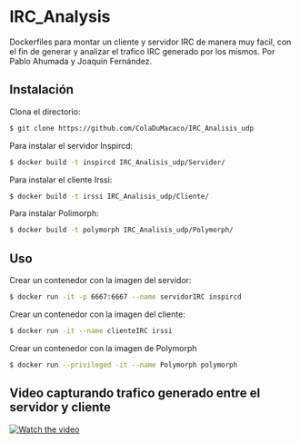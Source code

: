 # IRC_Analysis
Dockerfiles para montar un cliente y servidor IRC de manera muy facil, con el fin de generar y analizar el trafico IRC generado por los mismos.
Por Pablo Ahumada y Joaquín Fernández.

## Instalación

Clona el directorio:
```sh
$ git clone https://github.com/ColaDuMacaco/IRC_Analisis_udp
```

Para instalar el servidor Inspircd:
```sh
$ docker build -t inspircd IRC_Analisis_udp/Servidor/
```

Para instalar el cliente Irssi:
```sh
$ docker build -t irssi IRC_Analisis_udp/Cliente/
```

Para instalar Polimorph:
```sh
$ docker build -t polymorph IRC_Analisis_udp/Polymorph/
```


## Uso

Crear un contenedor con la imagen del servidor:
```sh
$ docker run -it -p 6667:6667 --name servidorIRC inspircd
```

Crear un contenedor con la imagen del cliente:
```sh
$ docker run -it --name clienteIRC irssi
```

Crear un contenedor con la imagen de Polymorph
```sh
$ docker run --privileged -it --name Polymorph polymorph
```

## Video capturando trafico generado entre el servidor y cliente

[![Watch the video](https://img.youtube.com/vi/LIOw5wZKxmw/hqdefault.jpg)](https://youtu.be/LIOw5wZKxmw)

